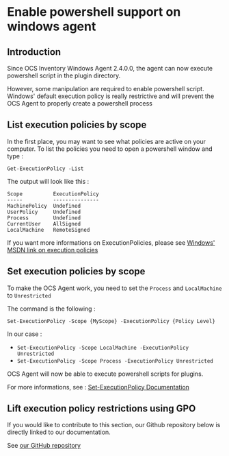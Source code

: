 # Enable powershell support on windows agent

## Introduction

Since OCS Inventory Windows Agent 2.4.0.0, the agent can now execute powershell script in the plugin directory.

However, some manipulation are required to enable powershell script.
Windows' default execution policy is really restrictive and will prevent the OCS Agent to properly create a powershell process

## List execution policies by scope

In the first place, you may want to see what policies are active on your computer. To list the policies you need to open a powershell window and type :

```Get-ExecutionPolicy -List```

The output will look like this : 

```
Scope          ExecutionPolicy
-----          ---------------
MachinePolicy  Undefined
UserPolicy     Undefined
Process        Undefined
CurrentUser    AllSigned
LocalMachine   RemoteSigned
```

If you want more informations on ExecutionPolicies, please see [Windows' MSDN link on execution policies](https://docs.microsoft.com/en-us/powershell/module/microsoft.powershell.core/about/about_execution_policies?view=powershell-6)

## Set execution policies by scope

To make the OCS Agent work, you need to set the ```Process``` and ```LocalMachine``` to ```Unrestricted```

The command is the following : 

```Set-ExecutionPolicy -Scope {MyScope} -ExecutionPolicy {Policy Level}```

In our case :
* ```Set-ExecutionPolicy -Scope LocalMachine -ExecutionPolicy Unrestricted```
* ```Set-ExecutionPolicy -Scope Process -ExecutionPolicy Unrestricted```

OCS Agent will now be able to execute powershell scripts for plugins.

For more informations, see : [Set-ExecutionPolicy Documentation](https://docs.microsoft.com/en-us/powershell/module/microsoft.powershell.security/set-executionpolicy?view=powershell-6)

## Lift execution policy restrictions using GPO

If you would like to contribute to this section, our Github repository below is directly linked to our documentation.

See [our GitHub repository](https://github.com/OCSInventory-NG/Wiki)

